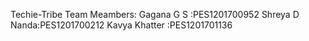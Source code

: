  Techie-Tribe
 Team Meambers:
 Gagana G S    :PES1201700952
 Shreya D Nanda:PES1201700212
 Kavya Khatter :PES1201701136
